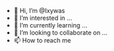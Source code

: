 - 👋 Hi, I’m @Ixywas
- 👀 I’m interested in ...
- 🌱 I’m currently learning ...
- 💞️ I’m looking to collaborate on ...
- 📫 How to reach me

<!---
Ixywas/Ixywas is a ✨ special ✨ repository because its `README.md` (this file) appears on your GitHub profile.
You can click the Preview link to take a look at your changes.
--->
